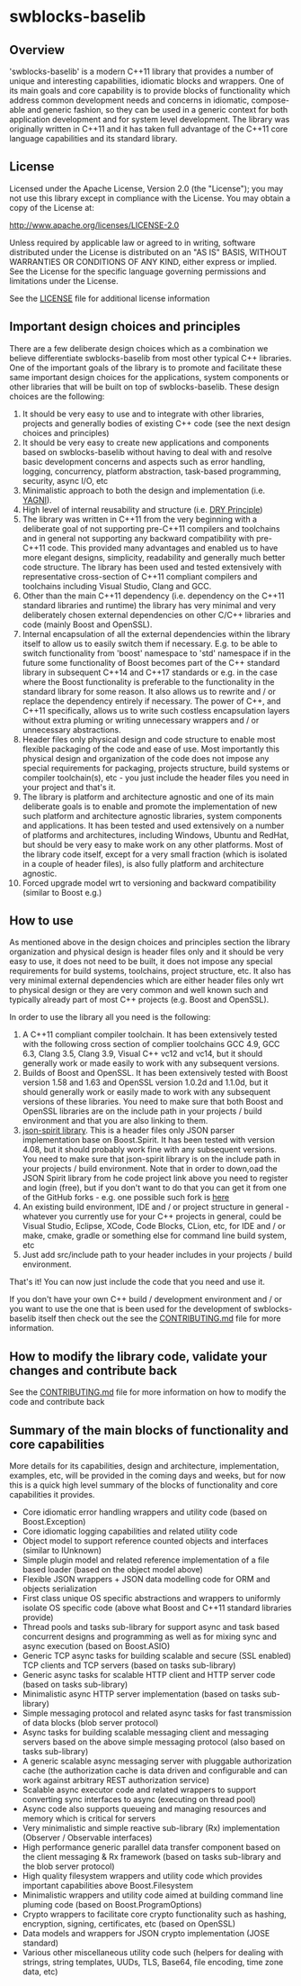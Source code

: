 # swblocks-baselib

## Overview

'swblocks-baselib' is a modern C++11 library that provides a number of unique and interesting capabilities, idiomatic blocks and wrappers. One of its main goals and core capability is to provide blocks of functionality which address common development needs and concerns in idiomatic, compose-able and generic fashion, so they can be used in a generic context for both application development and for system level development. The library was originally written in C++11 and it has taken full advantage of the C++11 core language capabilities and its standard library.

## License

Licensed under the Apache License, Version 2.0 (the "License"); you may not use this library except in compliance with the License. You may obtain a copy of the License at:

http://www.apache.org/licenses/LICENSE-2.0

Unless required by applicable law or agreed to in writing, software distributed under the License is distributed on an "AS IS" BASIS, WITHOUT WARRANTIES OR CONDITIONS OF ANY KIND, either express or implied. See the License for the specific language governing permissions and limitations under the License.

See the [LICENSE](LICENSE) file for additional license information

## Important design choices and principles

There are a few deliberate design choices which as a combination we believe differentiate swblocks-baselib from most other typical C++ libraries. One of the important goals of the library is to promote and facilitate these same important design choices for the applications, system components or other libraries that will be built on top of swblocks-baselib. These design choices are the following:

1. It should be very easy to use and to integrate with other libraries, projects and generally bodies of existing C++ code (see the next design choices and principles)
1. It should be very easy to create new applications and components based on swblocks-baselib without having to deal with and resolve basic development concerns and aspects such as error handling, logging, concurrency, platform abstraction, task-based programming, security, async I/O, etc
1. Minimalistic approach to both the design and implementation (i.e. [YAGNI](https://en.wikipedia.org/wiki/You_aren't_gonna_need_it)).
1. High level of internal reusability and structure (i.e. [DRY Principle](https://en.wikipedia.org/wiki/Don't_repeat_yourself))
1. The library was written in C++11 from the very beginning with a deliberate goal of not supporting pre-C++11 compilers and toolchains and in general not supporting any backward compatibility with pre-C++11 code. This provided many advantages and enabled us to have more elegant designs, simplicity, readability and generally much better code structure. The library has been used and tested extensively with representative cross-section of C++11 compliant compilers and toolchains including Visual Studio, Clang and GCC.
1. Other than the main C++11 dependency (i.e. dependency on the C++11 standard libraries and runtime) the library has very minimal and very deliberately chosen external dependencies on other C/C++ libraries and code (mainly Boost and OpenSSL).
1. Internal encapsulation of all the external dependencies within the library itself to allow us to easily switch them if necessary. E.g. to be able to switch functionality from 'boost' namespace to 'std' namespace if in the future some functionality of Boost becomes part of the C++ standard library in subsequent C++14 and C++17 standards or e.g. in the case where the Boost functionality is preferable to the functionality in the standard library for some reason. It also allows us to rewrite and / or replace the dependency entirely if necessary. The power of C++, and C++11 specifically, allows us to write such costless encapsulation layers without extra pluming or writing unnecessary wrappers and / or unnecessary abstractions.
1. Header files only physical design and code structure to enable most flexible packaging of the code and ease of use. Most importantly this physical design and organization of the code does not impose any special requirements for packaging, projects structure, build systems or compiler toolchain(s), etc - you just include the header files you need in your project and that's it.
1. The library is platform and architecture agnostic and one of its main deliberate goals is to enable and promote the implementation of new such platform and architecture agnostic libraries, system components and applications. It has been tested and used extensively on a number of platforms and architectures, including Windows, Ubuntu and RedHat, but should be very easy to make work on any other platforms. Most of the library code itself, except for a very small fraction (which is isolated in a couple of header files), is also fully platform and architecture agnostic.
1. Forced upgrade model wrt to versioning and backward compatibility (similar to Boost e.g.)

## How to use

As mentioned above in the design choices and principles section the library organization and physical design is header files only and it should be very easy to use, it does not need to be built, it does not impose any special requirements for build systems, toolchains, project structure, etc. It also has very minimal external dependencies which are either header files only wrt to physical design or they are very common and well known such and typically already part of most C++ projects (e.g. Boost and OpenSSL).

In order to use the library all you need is the following:

1. A C++11 compliant compiler toolchain. It has been extensively tested with the following cross section of complier toolchains GCC 4.9, GCC 6.3, Clang 3.5, Clang 3.9, Visual C++ vc12 and vc14, but it should generally work or made easily to work with any subsequent versions.
1. Builds of Boost and OpenSSL. It has been extensively tested with Boost version 1.58 and 1.63 and OpenSSL version 1.0.2d and 1.1.0d, but it should generally work or easily made to work with any subsequent versions of these libraries. You need to make sure that both Boost and OpenSSL libraries are on the include path in your projects / build environment and that you are also linking to them.
1. [json-spirit library](https://www.codeproject.com/Articles/20027/JSON-Spirit-A-C-JSON-Parser-Generator-Implemented). This is a header files only JSON parser implementation base on Boost.Spirit. It has been tested with version 4.08, but it should probably work fine with any subsequent versions. You need to make sure that json-spirit library is on the include path in your projects / build environment. Note that in order to down,oad the JSON Spirit library from he code project link above you need to register and login (free), but if you don't want to do that you can get it from one of the GitHub forks - e.g. one possible such fork is  [here](https://github.com/png85/json_spirit)
1. An existing build environment, IDE and / or project structure in general - whatever you currently use for your C++ projects in general, could be Visual Studio, Eclipse, XCode, Code Blocks, CLion, etc, for IDE and / or make, cmake, gradle or something else for command line build system, etc
1. Just add src/include path to your header includes in your projects / build environment.

That's it! You can now just include the code that you need and use it.

If you don't have your own C++ build / development environment and / or you want to use the one that is been used for the development of swblocks-baselib itself then check out the see the [CONTRIBUTING.md](CONTRIBUTING.md) file for more information.

## How to modify the library code, validate your changes and contribute back

See the [CONTRIBUTING.md](CONTRIBUTING.md) file for more information on how to modify the code and contribute back

## Summary of the main blocks of functionality and core capabilities

More details for its capabilities, design and architecture, implementation, examples, etc, will be provided in the coming days and weeks, but for now this is a quick high level summary of the blocks of functionality and core capabilities it provides.

* Core idiomatic error handling wrappers and utility code (based on Boost.Exception)
* Core idiomatic logging capabilities and related utility code
* Object model to support reference counted objects and interfaces (similar to IUnknown)
* Simple plugin model and related reference implementation of a file based loader (based on the object model above)
* Flexible JSON wrappers + JSON data modelling code for ORM and objects serialization
* First class unique OS specific abstractions and wrappers to uniformly isolate OS specific code (above what Boost and C++11 standard libraries provide)
* Thread pools and tasks sub-library for support async and task based concurrent designs and programming as well as for mixing sync and async execution (based on Boost.ASIO)
* Generic TCP async tasks for building scalable and secure (SSL enabled) TCP clients and TCP servers (based on tasks sub-library)
* Generic async tasks for scalable HTTP client and HTTP server code (based on tasks sub-library)
* Minimalistic async HTTP server implementation (based on tasks sub-library)
* Simple messaging protocol and related async tasks for fast transmission of data blocks (blob server protocol)
* Async tasks for building scalable messaging client and messaging servers based on the above simple messaging protocol (also based on tasks sub-library)
* A generic scalable async messaging server with pluggable authorization cache (the authorization cache is data driven and configurable and can work against arbitrary REST authorization service)
* Scalable async executor code and related wrappers to support converting sync interfaces to async (executing on thread pool)
* Async code also supports queueing and managing resources and memory which is critical for servers
* Very minimalistic and simple reactive sub-library (Rx) implementation (Observer / Observable interfaces)
* High performance generic parallel data transfer component based on the client messaging & Rx framework (based on tasks sub-library and the blob server protocol)
* High quality filesystem wrappers and utility code which provides important capabilities above Boost.Filesystem
* Minimalistic wrappers and utility code aimed at building command line pluming code (based on Boost.ProgramOptions)
* Crypto wrappers to facilitate core crypto functionality such as hashing, encryption, signing, certificates, etc (based on OpenSSL)
* Data models and wrappers for JSON crypto implementation (JOSE standard)
* Various other miscellaneous utility code such  (helpers for dealing with strings, string templates, UUDs, TLS, Base64, file encoding, time zone data, etc)
